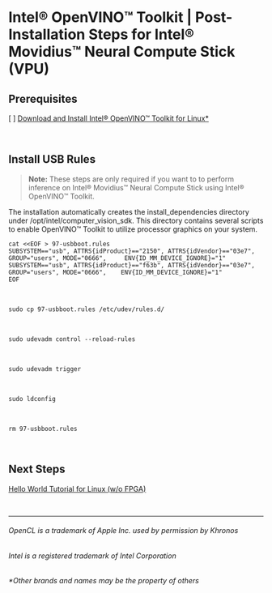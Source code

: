 

# Intel® OpenVINO™ Toolkit | Post-Installation Steps for Intel® Movidius™ Neural Compute Stick (VPU)

## Prerequisites

[ ] [Download and Install Intel® OpenVINO™ Toolkit for Linux*](https://github.com/hunnel/openVINO_install_guide_linux_without_FPGA/blob/master/readme.md)<br>

<br>

## Install USB Rules

> **Note:**  These steps are only required if you want to to perform inference on Intel® Movidius™ Neural Compute Stick using Intel® OpenVINO™ Toolkit.

The installation automatically creates the install_dependencies directory under /opt/intel/computer_vision_sdk. This directory contains several scripts to enable OpenVINO™ Toolkit to utilize processor graphics on your system.

    cat <<EOF > 97-usbboot.rules
    SUBSYSTEM=="usb", ATTRS{idProduct}=="2150", ATTRS{idVendor}=="03e7", GROUP="users", MODE="0666",     ENV{ID_MM_DEVICE_IGNORE}="1"
    SUBSYSTEM=="usb", ATTRS{idProduct}=="f63b", ATTRS{idVendor}=="03e7", GROUP="users", MODE="0666",    ENV{ID_MM_DEVICE_IGNORE}="1"
    EOF

<br>

    sudo cp 97-usbboot.rules /etc/udev/rules.d/
 
<br>
 
    sudo udevadm control --reload-rules
  
<br>
 
    sudo udevadm trigger
  
<br>
  
    sudo ldconfig
   
<br>
   
    rm 97-usbboot.rules

<br>

## Next Steps

[Hello World Tutorial for Linux (w/o FPGA)](https://github.com/hunnel/openVINO_install_guide_linux_without_FPGA/blob/master/hello_world_tutorial_linux.md)

<br>


***

###### OpenCL is a trademark of Apple Inc. used by permission by Khronos   
###### Intel is a registered trademark of Intel Corporation
###### &ast;Other brands and names may be the property of others
